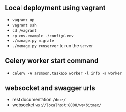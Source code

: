 ## Local deployment using vagrant
* ``vagrant up``
* ``vagrant ssh``
* ``cd /vagrant``
* ``cp env.example ./config/.env``
*  ``./manage.py migrate``
* ``./manage.py runserver`` to run the server

## Celery worker start command

* ``celery -A arsmoon.taskapp worker -l info -n worker``


## websocket and swagger urls
* rest documentation ``/docs/``
* websocket ``ws://localhost:8000/ws/bitmex/``
